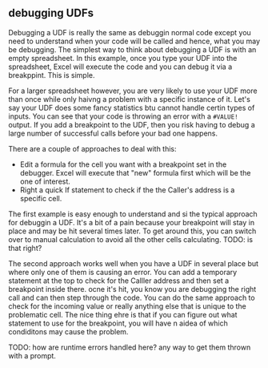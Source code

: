 ## debugging UDFs

Debugging a UDF is really the same as debuggin normal code except you need to understand when your code will be called and hence, what you may be debugging. The simplest way to think about debugging a UDF is with an empty spreadsheet. In this example, once you type your UDF into the spreadsheet, Excel will execute the code and you can debug it via a breakppint. This is simple.

For a larger spreadsheet however, you are very likely to use your UDF more than once while only haivng a problem with a specific instance of it. Let's say your UDF does some fancy statistics btu cannot handle certin types of inputs. You can see that your code is throwing an error with a `#VALUE!` output. If you add a breakpoint to the UDF, then you risk having to debug a large number of successful calls before your bad one happens.

There are a couple of approaches to deal with this:

- Edit a formula for the cell you want with a breakpoint set in the debugger. Excel will execute that "new" formula first which will be the one of interest.
- Right a quick If statement to check if the the Caller's address is a specific cell.

The first example is easy enough to understand and si the typical approach for debuggin a UDF. It's a bit of a pain because your breakpoint will stay in place and may be hit several times later. To get around this, you can switch over to manual calculation to avoid all the other cells calculating. TODO: is that right?

The second approach works well when you have a UDF in several place but where only one of them is causing an error. You can add a temporary statement at the top to check for the Calller address and then set a breakpoint inside there. ocne it's hit, you know you are debugging the right call and can then step through the code. You can do the same approach to check for the incoming value or really anything else that is unique to the problematic cell. The nice thing ehre is that if you can figure out what statement to use for the breakpoint, you will have n aidea of which condiditons may cause the problem.

TODO: how are runtime errors handled here? any way to get them thrown with a prompt.
